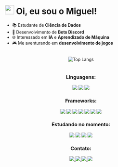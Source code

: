 <div align="left">
    <h1>
        <img src="https://raw.githubusercontent.com/kaueMarques/kaueMarques/master/hi.gif" height="30px">
        Oi, eu sou o Miguel!
    </h1>
</div>

<div>
    <ul>
        <li>📚 Estudante de <strong>Ciência de Dados</strong></li>
        <li>🤖 Desenvolvimento de <strong>Bots Discord</strong></li>
        <li>🌐 Interessado em <strong>IA</strong> e <strong>Aprendizado de Máquina</strong></li>
        <li>🎮 Me aventurando em <strong>desenvolvimento de jogos</strong></li>
    </ul>
</div>

<br>

<div align="center">
    <img src="https://github-readme-stats.vercel.app/api/top-langs/?username=Miguel-Marsico&layout=compact&theme=dark&langs_count=6" alt="Top Langs">
</div>

<br>

<div>
    <h3 align="center">Linguagens:</h3>
    <p align="center">
        <img src="https://img.shields.io/badge/-Python-0D1117?style=for-the-badge&logo=python&labelColor=0D1117">
        <img src="https://img.shields.io/badge/-JavaScript-0D1117?style=for-the-badge&logo=javascript&labelColor=0D1117">
        <img src="https://img.shields.io/badge/-SQL-0D1117?style=for-the-badge&logo=postgresql&labelColor=0D1117">
    </p>
</div>

<div>
    <h3 align="center">Frameworks:</h3>
    <p align="center">
        <img src="https://img.shields.io/badge/-HTML-0D1117?style=for-the-badge&logo=html5&labelColor=0D1117">
        <img src="https://img.shields.io/badge/-CSS-0D1117?style=for-the-badge&logo=CSS3&logoColor=1572B6&labelColor=0D1117">
        <img src="https://img.shields.io/badge/-Flask-0D1117?style=for-the-badge&logo=flask&labelColor=0D1117">
        <img src="https://img.shields.io/badge/-Selenium-0D1117?style=for-the-badge&logo=selenium&labelColor=0D1117">
        <img src="https://img.shields.io/badge/-NumPy-0D1117?style=for-the-badge&logo=numpy&labelColor=0D1117">
        <img src="https://img.shields.io/badge/-TensorFlow-0D1117?style=for-the-badge&logo=tensorflow&labelColor=0D1117">
        <img src="https://img.shields.io/badge/-OpenCV-0D1117?style=for-the-badge&logo=opencv&labelColor=0D1117">
    </p>
</div>

<div>
    <h3 align="center">Estudando no momento:</h3>
    <p align="center">
        <img src="https://img.shields.io/badge/-React-0D1117?style=for-the-badge&logo=react&labelColor=0D1117">
        <img src="https://img.shields.io/badge/-Flutter-0D1117?style=for-the-badge&logo=flutter&labelColor=0D1117">
        <img src="https://img.shields.io/badge/-Arduino-0D1117?style=for-the-badge&logo=arduino&labelColor=0D1117">
        <img src="https://img.shields.io/badge/-Unity-0D1117?style=for-the-badge&logo=unity&labelColor=0D1117">
    </p>
</div>

<div>
    <h3 align="center">Contato:</h3>
    <p align="center">
        <a href="mailto:miguelmarsico2005@gmail.com">
            <img src="https://img.shields.io/badge/-Gmail-%23333?style=for-the-badge&logo=gmail&logoColor=white">
        </a>
        <a href="https://www.instagram.com/miguel.marsico" target="_blank">
            <img src="https://img.shields.io/badge/-Instagram-%23E4405F?style=for-the-badge&logo=instagram&logoColor=white">
        </a>
        <a href="https://www.youtube.com/@miguelmarsico/featured">
            <img src="https://img.shields.io/badge/-YouTube-%23333?style=for-the-badge&logo=youtube&logoColor=white">
        </a>
        <a href="https://www.linkedin.com/in/miguelmarsico/" target="_blank">
            <img src="https://img.shields.io/badge/-LinkedIn-%230077B5?style=for-the-badge&logo=linkedin&logoColor=white">
        </a>
    </p>
</div>
